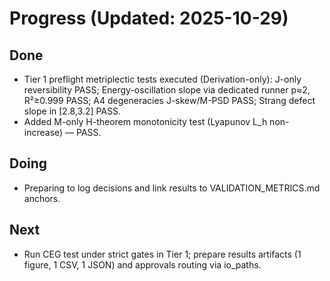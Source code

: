 # Progress (Updated: 2025-10-29)

## Done

- Tier 1 preflight metriplectic tests executed (Derivation-only): J-only reversibility PASS; Energy-oscillation slope via dedicated runner p≈2, R²≥0.999 PASS; A4 degeneracies J-skew/M-PSD PASS; Strang defect slope in [2.8,3.2] PASS.
- Added M-only H-theorem monotonicity test (Lyapunov L_h non-increase) — PASS.

## Doing

- Preparing to log decisions and link results to VALIDATION_METRICS.md anchors.

## Next

- Run CEG test under strict gates in Tier 1; prepare results artifacts (1 figure, 1 CSV, 1 JSON) and approvals routing via io_paths.
